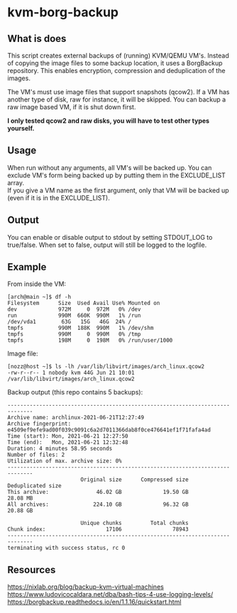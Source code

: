 # kvm-borg-backup

## What is does
This script creates external backups of (running) KVM/QEMU VM's. Instead of copying the image files to some backup location, it uses a BorgBackup repository. This enables encryption, compression and deduplication of the images.

The VM's must use image files that support snapshots (qcow2). If a VM has another type of disk, raw for instance, it will be skipped. You can backup a raw image based VM, if it is shut down first.

**I only tested qcow2 and raw disks, you will have to test other types yourself.**
## Usage
When run without any arguments, all VM's will be backed up. You can exclude VM's form being backed up by putting them in the EXCLUDE_LIST array.  
If you give a VM name as the first argument, only that VM will be backed up (even if it is in the EXCLUDE_LIST).  

## Output
You can enable or disable output to stdout by setting STDOUT_LOG to true/false. When set to false, output will still be logged to the logfile.  

## Example

From inside the VM:
```
[arch@main ~]$ df -h
Filesystem      Size  Used Avail Use% Mounted on
dev             972M     0  972M   0% /dev
run             990M  660K  990M   1% /run
/dev/vda1        63G   15G   46G  24% /
tmpfs           990M  188K  990M   1% /dev/shm
tmpfs           990M     0  990M   0% /tmp
tmpfs           198M     0  198M   0% /run/user/1000
```
Image file:
```
[nozz@host ~]$ ls -lh /var/lib/libvirt/images/arch_linux.qcow2
-rw-r--r-- 1 nobody kvm 44G Jun 21 10:01 /var/lib/libvirt/images/arch_linux.qcow2
```
Backup output (this repo contains 5 backups):
```
------------------------------------------------------------------------------
Archive name: archlinux-2021-06-21T12:27:49
Archive fingerprint: e4509ef9efe9ad00f039c9091c6a2d7011366dab8f0ce476641ef1f71fafa4ad
Time (start): Mon, 2021-06-21 12:27:50
Time (end):   Mon, 2021-06-21 12:32:48
Duration: 4 minutes 58.95 seconds
Number of files: 2
Utilization of max. archive size: 0%
------------------------------------------------------------------------------
                       Original size      Compressed size    Deduplicated size
This archive:               46.02 GB             19.50 GB             28.08 MB
All archives:              224.10 GB             96.32 GB             20.88 GB

                       Unique chunks         Total chunks
Chunk index:                   17106                78943
------------------------------------------------------------------------------
terminating with success status, rc 0

```
## Resources
https://nixlab.org/blog/backup-kvm-virtual-machines  
https://www.ludovicocaldara.net/dba/bash-tips-4-use-logging-levels/  
https://borgbackup.readthedocs.io/en/1.1.16/quickstart.html
